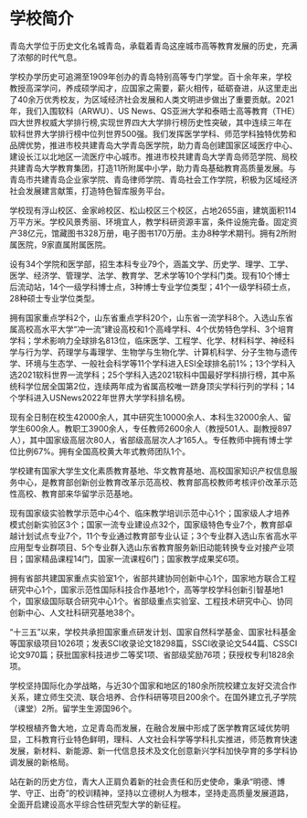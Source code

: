 # 学校简介

青岛大学位于历史文化名城青岛，承载着青岛这座城市高等教育发展的历史，充满了浓郁的时代气息。

学校办学历史可追溯至1909年创办的青岛特别高等专门学堂。百十余年来，学校教授高深学问，养成硕学闳才，应国家之需要，薪火相传，砥砺奋进，从这里走出了40余万优秀校友，为区域经济社会发展和人类文明进步做出了重要贡献。2021年，我们入围软科（ARWU）、US
News、QS亚洲大学和泰晤士高等教育（THE）四大世界权威大学排行榜,实现世界四大大学排行榜历史性突破，其中连续三年在软科世界大学排行榜中位列世界500强。我们发挥医学学科、师范学科独特优势和品牌优势，推进市校共建青岛大学青岛医学院，助力青岛创建国家区域医疗中心、建设长江以北地区一流医疗中心城市。推进市校共建青岛大学青岛师范学院、局校共建青岛大学教育集团，打造11所附属中小学，助力青岛基础教育高质量发展。与青岛市共建青岛企业家学院、青岛律师学院、青岛社会工作学院，积极为区域经济社会发展建言献策，打造特色智库服务平台。

学校现有浮山校区、金家岭校区、松山校区三个校区，占地2655亩，建筑面积114万平方米。学校风景秀丽、环境宜人，教学科研资源丰富，条件设施完备。固定资产38亿元，馆藏图书328万册，电子图书170万册。主办8种学术期刊。拥有2所附属医院，9家直属附属医院。

设有34个学院和医学部，招生本科专业79个，涵盖文学、历史学、理学、工学、医学、经济学、管理学、法学、教育学、艺术学等10个学科门类。现有10个博士后流动站，14个一级学科博士点，3种博士专业学位类型；41个一级学科硕士点，28种硕士专业学位类型。

拥有国家重点学科2个，山东省重点学科20个，山东省一流学科8个。入选山东省属高校高水平大学“冲一流”建设高校和1个高峰学科、4个优势特色学科、3个培育学科；学术影响力全球排名813位，临床医学、工程学、化学、材料科学、神经科学与行为学、药理学与毒理学、生物学与生物化学、计算机科学、分子生物与遗传学、环境与生态学、一般社会科学等11个学科进入ESI全球排名前1%；13个学科入选2021软科世界一流学科；25个学科入选2021软科中国最好学科排行榜，其中系统科学位居全国第2位，连续两年成为省属高校唯一跻身顶尖学科行列的学科；14个学科进入USNews2022年世界大学学科排名榜。

现有全日制在校生42000余人，其中研究生10000余人、本科生32000余人、留学生600余人。教职工3900余人，专任教师2600余人（教授501人、副教授897人），其中国家级高层次80人，省部级高层次人才165人。专任教师中拥有博士学位比例67%。拥有全国高校黄大年式教师团队1个。

学校建有国家大学生文化素质教育基地、华文教育基地、高校国家知识产权信息服务中心，是教育部创新创业教育改革示范高校、教育部高校教师考核评价改革示范性高校、教育部来华留学示范基地。

现有国家级实验教学示范中心4个、临床教学培训示范中心1个；国家级人才培养模式创新实验区3个；国家一流专业建设点32个，国家级特色专业7个，教育部卓越计划试点专业7个，11个专业通过教育部专业认证；3个专业群入选山东省高水平应用型专业群项目、5个专业群入选山东省教育服务新旧动能转换专业对接产业项目；国家精品课程14门，国家一流课程6门；国家教学成果奖6项。

拥有省部共建国家重点实验室1个，省部共建协同创新中心1个，国家地方联合工程研究中心1个，国家示范性国际科技合作基地1个，高等学校学科创新引智基地1个，国家级国际联合研究中心1个。省部级重点实验室、工程技术研究中心、协同创新中心、人文社科研究基地38个。

“十三五”以来，学校共承担国家重点研发计划、国家自然科学基金、国家社科基金等国家级项目1026项；发表SCI收录论文18298篇，SSCI收录论文544篇、CSSCI论文970篇；获批国家科技进步二等奖1项、省部级奖励76项；获授权专利1828余项。

学校坚持国际化办学战略，与近30个国家和地区的180余所院校建立友好交流合作关系，建立师生交流、联合培养、合作科研等项目200余个。在国外建立孔子学院（课堂）2所。留学生生源国96个。

学校根植齐鲁大地，立足青岛而发展，在融合发展中形成了医学教育区域优势明显，工科教育行业特色鲜明，理科、人文社会科学等学科扎实推进，师范教育快速发展，新材料、新能源、新一代信息技术及文化创意新兴学科加快孕育的多学科协调发展的新格局。

站在新的历史方位，青大人正肩负着新的社会责任和历史使命，秉承“明德、博学、守正、出奇”的校训精神，坚持以立德树人为根本，坚持走高质量发展道路，全面开启建设高水平综合性研究型大学的新征程。